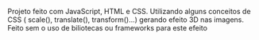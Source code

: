 Projeto feito com JavaScript, HTML e CSS. Utilizando alguns conceitos de CSS ( scale(), translate(), transform()...) gerando efeito 3D nas imagens. Feito sem o uso de biliotecas ou frameworks para este efeito

